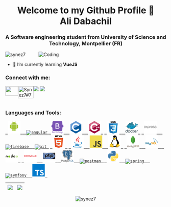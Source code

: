 <h1 align="center">Welcome to my Github Profile 👋 <br>Ali Dabachil </br></h1>
<h3 align="center">A Software engineering student from University of Science and Technology, Montpellier (FR)</h3>
<img align="right" alt="Coding" width="400" src="https://i.pinimg.com/originals/44/f0/02/44f002166db0c224c90703f18a659dae.gif">

<p align="left"> <img src="https://komarev.com/ghpvc/?username=synez7&label=Profile%20views&color=0e75b6&style=flat" alt="synez7" /> </p>

- 🌱 I’m currently learning **VueJS**

<h3 align="left">Connect with me:</h3>
<p align="left">
 
<a href="https://fr.linkedin.com/in/ali-dabachil?trk=public_profile_browsemap" target="blank"><img align="left" src="https://raw.githubusercontent.com/rahuldkjain/github-profile-readme-generator/master/src/images/icons/Social/linked-in-alt.svg" height="30" width="40" /></a>

 <a href="https://discord.com/login" target="blank">  <img align="left" src="https://raw.githubusercontent.com/rahuldkjain/github-profile-readme-generator/master/src/images/icons/Social/discord.svg"  height="38" width="48" title="Synez7#7300"></a>  
</p> 

<p><a href="https://www.linkedin.com/in/ali-dabachil"><img src="https://img.shields.io/badge/linkedin-%230077B5.svg?&style=for-the-badge&logo=linkedin&logoColor=white" height=25></a>  <a href="https://discord.com/login"><img src="https://img.shields.io/badge/Discord-7289DA?style=for-the-badge&logo=discord&logoColor=white" height=25></a></p>


<br>
<h3 align="left">Languages and Tools:</h3>
<p align="left"> <a href="https://developer.android.com" target="_blank" rel="noreferrer"> <code> <img src="https://raw.githubusercontent.com/devicons/devicon/master/icons/android/android-original-wordmark.svg" alt="android" width="40" height="40"/> </code> </a> <a href="https://angular.io" target="_blank" rel="noreferrer"> <code> <img src="https://angular.io/assets/images/logos/angular/angular.svg" alt="angular" width="40" height="40"/></code> </a> <a href="https://getbootstrap.com" target="_blank" rel="noreferrer"> <code> <img src="https://raw.githubusercontent.com/devicons/devicon/master/icons/bootstrap/bootstrap-plain-wordmark.svg" alt="bootstrap" width="40" height="40"/> </code> </a> <a href="https://www.cprogramming.com/" target="_blank" rel="noreferrer"> <code> <img src="https://raw.githubusercontent.com/devicons/devicon/master/icons/c/c-original.svg" alt="c" width="40" height="40"/> </code> </a> <a href="https://www.w3schools.com/cpp/" target="_blank" rel="noreferrer"> <code> <img src="https://raw.githubusercontent.com/devicons/devicon/master/icons/cplusplus/cplusplus-original.svg" alt="cplusplus" width="40" height="40"/> </code></a> <a href="https://www.w3schools.com/css/" target="_blank" rel="noreferrer"> <code> <img src="https://raw.githubusercontent.com/devicons/devicon/master/icons/css3/css3-original-wordmark.svg" alt="css3" width="40" height="40"/> </code> </a> <a href="https://www.docker.com/" target="_blank" rel="noreferrer"> <code> <img src="https://raw.githubusercontent.com/devicons/devicon/master/icons/docker/docker-original-wordmark.svg" alt="docker" width="40" height="40"/> </code></a> <a href="https://expressjs.com" target="_blank" rel="noreferrer"> <code> <img src="https://raw.githubusercontent.com/devicons/devicon/master/icons/express/express-original-wordmark.svg" alt="express" width="40" height="40"/> </code> </a> <a href="https://firebase.google.com/" target="_blank" rel="noreferrer"> <code> <img src="https://www.vectorlogo.zone/logos/firebase/firebase-icon.svg" alt="firebase" width="40" height="40"/> </code> </a> <a href="https://git-scm.com/" target="_blank" rel="noreferrer"> <code> <img src="https://www.vectorlogo.zone/logos/git-scm/git-scm-icon.svg" alt="git" width="40" height="40"/> </code></a> <a href="https://www.w3.org/html/" target="_blank" rel="noreferrer"> <code> <img src="https://raw.githubusercontent.com/devicons/devicon/master/icons/html5/html5-original-wordmark.svg" alt="html5" width="40" height="40"/> </code></a> <a href="https://www.java.com" target="_blank" rel="noreferrer"> <code> <img src="https://raw.githubusercontent.com/devicons/devicon/master/icons/java/java-original.svg" alt="java" width="40" height="40"/> </code> </a> <a href="https://developer.mozilla.org/en-US/docs/Web/JavaScript" target="_blank" rel="noreferrer"> <code> <img src="https://raw.githubusercontent.com/devicons/devicon/master/icons/javascript/javascript-original.svg" alt="javascript" width="40" height="40"/> </code> </a> <a href="https://www.linux.org/" target="_blank" rel="noreferrer"> <code> <img src="https://raw.githubusercontent.com/devicons/devicon/master/icons/linux/linux-original.svg" alt="linux" width="40" height="40"/> </code></a> <a href="https://www.mongodb.com/" target="_blank" rel="noreferrer"> <code> <img src="https://raw.githubusercontent.com/devicons/devicon/master/icons/mongodb/mongodb-original-wordmark.svg" alt="mongodb" width="40" height="40"/> </code> </a> <a href="https://www.mysql.com/" target="_blank" rel="noreferrer"> <code> <img src="https://raw.githubusercontent.com/devicons/devicon/master/icons/mysql/mysql-original-wordmark.svg" alt="mysql" width="40" height="40"/> </code> </a> <a href="https://nodejs.org" target="_blank" rel="noreferrer"> <code> <img src="https://raw.githubusercontent.com/devicons/devicon/master/icons/nodejs/nodejs-original-wordmark.svg" alt="nodejs" width="40" height="40"/> </code></a> <a href="https://www.oracle.com/" target="_blank" rel="noreferrer"> <code> <img src="https://raw.githubusercontent.com/devicons/devicon/master/icons/oracle/oracle-original.svg" alt="oracle" width="40" height="40"/> </code> </a> <a href="https://www.php.net" target="_blank" rel="noreferrer"> <code> <img src="https://raw.githubusercontent.com/devicons/devicon/master/icons/php/php-original.svg" alt="php" width="40" height="40"/> </code> </a> <a href="https://www.postgresql.org" target="_blank" rel="noreferrer"> <code> <img src="https://raw.githubusercontent.com/devicons/devicon/master/icons/postgresql/postgresql-original-wordmark.svg" alt="postgresql" width="40" height="40"/> </code> </a> <a href="https://postman.com" target="_blank" rel="noreferrer"> <code> <img src="https://www.vectorlogo.zone/logos/getpostman/getpostman-icon.svg" alt="postman" width="40" height="40"/> </code> </a> <a href="https://www.python.org" target="_blank" rel="noreferrer"> <code> <img src="https://raw.githubusercontent.com/devicons/devicon/master/icons/python/python-original.svg" alt="python" width="40" height="40"/> </code> </a> <a href="https://spring.io/" target="_blank" rel="noreferrer"> <code> <img src="https://www.vectorlogo.zone/logos/springio/springio-icon.svg" alt="spring" width="40" height="40"/> </code> </a> <a href="https://symfony.com" target="_blank" rel="noreferrer"> <code> <img src="https://symfony.com/logos/symfony_black_03.svg" alt="symfony" width="40" height="40"/> </code> </a> <a href="https://www.typescriptlang.org/" target="_blank" rel="noreferrer"> <code> <img src="https://raw.githubusercontent.com/devicons/devicon/master/icons/typescript/typescript-original.svg" alt="typescript" width="40" height="40"/> </code> </a> </p>

| <a href="#"><img align="center" src="https://github-readme-stats.vercel.app/api?username=synez7&show_icons=true&include_all_commits=true&theme=buefy&hide_border=true"/></a> | <a href="#"><img align="center" src="https://github-readme-stats.vercel.app/api/top-langs/?username=synez7&layout=compact&theme=vue&hide_border=true" /></a> |
| ------------- | ------------- |

<p align="center"><img align="center" src="https://github-readme-streak-stats.herokuapp.com/?user=synez7&theme=graywhite" alt="synez7" /></p>

